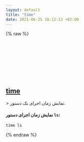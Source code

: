 ```yaml
---
layout: default
title: "time"
date: 2021-06-25 18:12:13 +02:00
---
```

{% raw %}
<h2 id="time">
  <a href="/fa/common/time.html">time</a> <a href="#time"><svg class="icon">
    <use href="/assets/images/unicode_sprite.svg#link" />
  </svg></a>
</h2>
> نمایش زمان اجرای یک دستور.

#### نمایش زمان اجرای دستور `ls`:
```shell
time ls
```
{% endraw %}